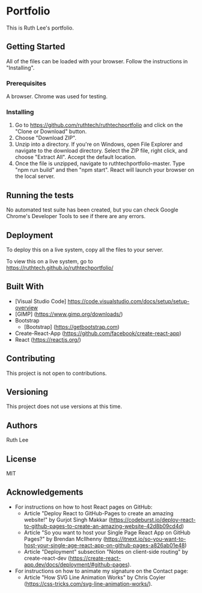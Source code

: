 # Portfolio 
This is Ruth Lee's portfolio. 

## Getting Started
All of the files can be loaded with your browser. Follow the instructions in "Installing".

### Prerequisites
A browser. Chrome was used for testing. 

### Installing
1. Go to https://github.com/ruthtech/ruthtechportfolio and click on the "Clone or Download" button. 
2. Choose "Download ZIP". 
3. Unzip into a directory. If you're on Windows, open File Explorer and navigate to the download directory. Select the ZIP file, right click, and choose "Extract All". Accept the default location.
4. Once the file is unzipped, navigate to ruthtechportfolio-master. Type "npm run build" and then "npm start". React will launch your browser on the local server. 


## Running the tests
No automated test suite has been created, but you can check Google Chrome's Developer Tools to see if there are any errors. 

## Deployment
To deploy this on a live system, copy all the files to your server. 

To view this on a live system, go to https://ruthtech.github.io/ruthtechportfolio/

## Built With
* [Visual Studio Code] https://code.visualstudio.com/docs/setup/setup-overview
* [GIMP] (https://www.gimp.org/downloads/)
* Bootstrap
     * [Bootstrap] (https://getbootstrap.com)
* Create-React-App (https://github.com/facebook/create-react-app)
* React (https://reactjs.org/)


## Contributing
This project is not open to contributions.

## Versioning
This project does not use versions at this time. 

## Authors
Ruth Lee

## License
MIT

## Acknowledgements
* For instructions on how to host React pages on GitHub:
     * Article "Deploy React to GitHub-Pages to create an amazing website!" by Gurjot Singh Makkar (https://codeburst.io/deploy-react-to-github-pages-to-create-an-amazing-website-42d8b09cd4d)
     * Article "So you want to host your Single Page React App on GitHub Pages?" by Brendan McIlhenny (https://itnext.io/so-you-want-to-host-your-single-age-react-app-on-github-pages-a826ab01e48)
     * Article "Deployment" subsection "Notes on client-side routing" by create-react-dev (https://create-react-app.dev/docs/deployment/#github-pages).
* For instructions on how to animate my signature on the Contact page:
     * Article "How SVG Line Animation Works" by Chris Coyier (https://css-tricks.com/svg-line-animation-works/).
     
     
